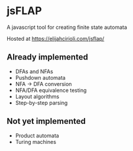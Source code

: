 # jsFLAP

A javascript tool for creating finite state automata

Hosted at https://elijahcirioli.com/jsflap/

## Already implemented

-   DFAs and NFAs
-   Pushdown automata
-   NFA -> DFA conversion
-   NFA/DFA equivalence testing
-   Layout algorithms
-   Step-by-step parsing

## Not yet implemented

-   Product automata
-   Turing machines

